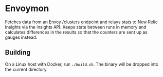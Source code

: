 Envoymon
========

Fetches data from an Envoy /clusters endpoint and relays stats to New Relic
Insights via the Insights API. Keeps state between runs in memory and
calculates differences in the results so that the counters are sent up as
gauges instead.

Building
--------

On a Linux host with Docker, run `./build.sh`. The binary will be dropped
into the current directory.
